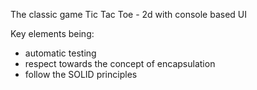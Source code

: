 The classic game Tic Tac Toe - 2d with console based UI

Key elements being:
- automatic testing
- respect towards the concept of encapsulation
- follow the SOLID principles
